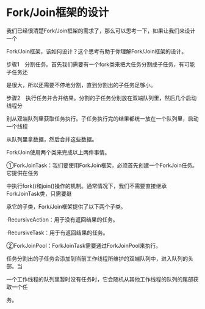 # Fork/Join框架的设计

我们已经很清楚Fork/Join框架的需求了，那么可以思考一下，如果让我们来设计一个

Fork/Join框架，该如何设计？这个思考有助于你理解Fork/Join框架的设计。

步骤1　分割任务。首先我们需要有一个fork类来把大任务分割成子任务，有可能子任务还

是很大，所以还需要不停地分割，直到分割出的子任务足够小。

步骤2　执行任务并合并结果。分割的子任务分别放在双端队列里，然后几个启动线程分

别从双端队列里获取任务执行。子任务执行完的结果都统一放在一个队列里，启动一个线程

从队列里拿数据，然后合并这些数据。

Fork/Join使用两个类来完成以上两件事情。

①ForkJoinTask：我们要使用ForkJoin框架，必须首先创建一个ForkJoin任务。它提供在任务

中执行fork\(\)和join\(\)操作的机制。通常情况下，我们不需要直接继承ForkJoinTask类，只需要继

承它的子类，Fork/Join框架提供了以下两个子类。

·RecursiveAction：用于没有返回结果的任务。

·RecursiveTask：用于有返回结果的任务。

②ForkJoinPool：ForkJoinTask需要通过ForkJoinPool来执行。

任务分割出的子任务会添加到当前工作线程所维护的双端队列中，进入队列的头部。当

一个工作线程的队列里暂时没有任务时，它会随机从其他工作线程的队列的尾部获取一个任

务。

